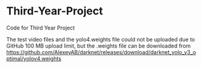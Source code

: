 # Third-Year-Project
Code for Third Year Project

The test video files and the yolo4.weights file could not be uploaded due to GitHub 100 MB upload limit, but the .weights file can be downloaded from https://github.com/AlexeyAB/darknet/releases/download/darknet_yolo_v3_optimal/yolov4.weights 
